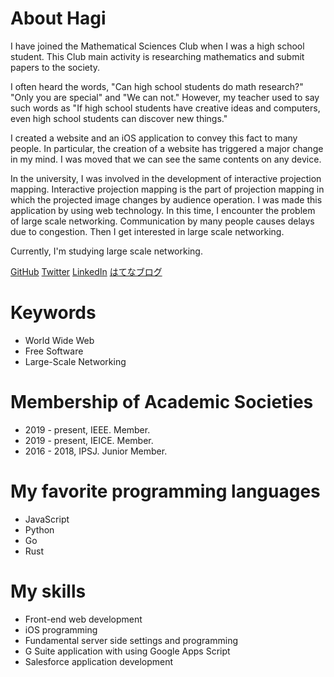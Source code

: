 # About Hagi

I have joined the Mathematical Sciences Club when I was a high school student. This Club main activity is researching mathematics and submit papers to the society.

I often heard the words, "Can high school students do math research?" "Only you are special" and "We can not." However, my teacher used to say such words as "If high school students have creative ideas and computers, even high school students can discover new things."

I created a website and an iOS application to convey this fact to many people. In particular, the creation of a website has triggered a major change in my mind. I was moved that we can see the same contents on any device.

In the university, I was involved in the development of interactive projection mapping. Interactive projection mapping is the part of projection mapping in which the projected image changes by audience operation. I was made this application by using web technology. In this time, I encounter the problem of large scale networking. Communication by many people causes delays due to congestion. Then I get interested in large scale networking.

Currently, I'm studying large scale networking.

[GitHub](https://github.com/iPolyomino)
[Twitter](https://twitter.com/iPolyomino)
[LinkedIn](https://www.linkedin.com/in/joe-hagikura/)
[はてなブログ](https://polyomino.hatenablog.jp/)

# Keywords

* World Wide Web
* Free Software
* Large-Scale Networking

# Membership of Academic Societies

* 2019 - present, IEEE. Member.
* 2019 - present, IEICE. Member.
* 2016 - 2018, IPSJ. Junior Member.

# My favorite programming languages

* JavaScript
* Python
* Go
* Rust

# My skills

* Front-end web development
* iOS programming
* Fundamental server side settings and programming
* G Suite application with using Google Apps Script
* Salesforce application development
